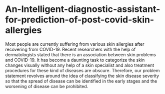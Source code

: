 # An-Intelligent-diagnostic-assistant-for-prediction-of-post-covid-skin-allergies
Most people are currently suffering from various skin allergies after recovering from COVID-19. Recent researchers with the help of dermatologists stated that there is an association between skin problems and  COVID-19. It has become a daunting task to categorize the skin changes visually without any help of a skin specialist and also treatment procedures for these kind of diseases are obscure. Therefore, our problem statement revolves around the idea of classifying the skin disease severity so that the spread of disease can be identified in the early stages and the worsening of disease can be prohibited.

